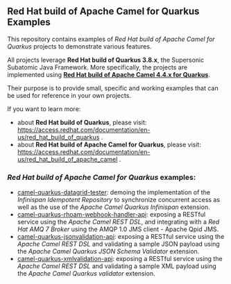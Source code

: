 ## Red Hat build of Apache Camel for Quarkus Examples

This repository contains examples of _Red Hat build of Apache Camel for Quarkus_ projects to demonstrate various features.

All projects leverage **Red Hat build of Quarkus 3.8.x**, the Supersonic Subatomic Java Framework. More specifically, the projects are implemented using [**Red Hat build of Apache Camel 4.4.x for Quarkus**](https://access.redhat.com/documentation/en-us/red_hat_build_of_apache_camel).

Their purpose is to provide small, specific and working examples that can be used for reference in your own projects.

If you want to learn more:
- about **Red Hat build of Quarkus**, please visit: https://access.redhat.com/documentation/en-us/red_hat_build_of_quarkus .
- about **Red Hat build of Apache Camel for Quarkus**, please visit: https://access.redhat.com/documentation/en-us/red_hat_build_of_apache_camel .

### _Red Hat build of Apache Camel for Quarkus_ examples:

* [camel-quarkus-datagrid-tester](./camel-quarkus-datagrid-tester): demoing the implementation of the _Infinispan Idempotent Repository_ to synchronize concurrent access as well as the use of the _Apache Camel Quarkus Infinispan_ extension.
* [camel-quarkus-rhoam-webhook-handler-api](./camel-quarkus-rhoam-webhook-handler-api): exposing a RESTful service using the _Apache Camel REST DSL_, and integrating with a _Red Hat AMQ 7 Broker_ using the AMQP 1.0 JMS client - Apache Qpid JMS.
* [camel-quarkus-jsonvalidation-api](./camel-quarkus-jsonvalidation-api): exposing a RESTful service using the _Apache Camel REST DSL_ and validating a sample JSON payload using the _Apache Camel Quarkus JSON Schema Validator_ extension.
* [camel-quarkus-xmlvalidation-api](./camel-quarkus-xmlvalidation-api): exposing a RESTful service using the _Apache Camel REST DSL_ and validating a sample XML payload using the _Apache Camel Quarkus validator_ extension.

